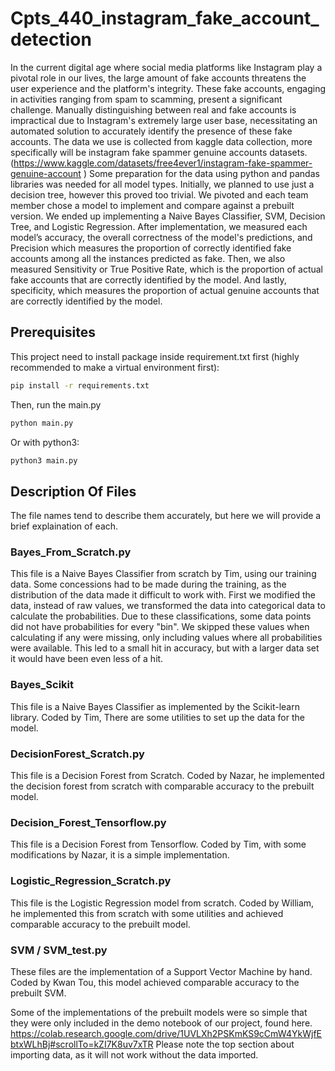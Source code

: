 # Cpts_440_instagram_fake_account_detection

In the current digital age where social media platforms like Instagram play a pivotal role in our
lives, the large amount of fake accounts threatens the user experience and the platform's integrity.
These fake accounts, engaging in activities ranging from spam to scamming, present a significant
challenge. Manually distinguishing between real and fake accounts is impractical due to
Instagram's extremely large user base, necessitating an automated solution to accurately identify
the presence of these fake accounts. The data we use is collected from kaggle data collection,
more specifically will be instagram fake spammer genuine accounts
datasets.(https://www.kaggle.com/datasets/free4ever1/instagram-fake-spammer-genuine-account
) Some preparation for the data using python and pandas libraries was needed for all model types. Initially, 
we planned to use just a decision tree, however this proved too trivial. We pivoted and each team member 
chose a model to implement and compare against a prebuilt version. We ended up implementing 
a Naive Bayes Classifier, SVM, Decision Tree, and Logistic Regression. After implementation, we measured each 
model’s accuracy, the overall correctness of the model's predictions, and Precision which measures the
proportion of correctly identified fake accounts among all the instances predicted as fake. Then,
we also measured Sensitivity or True Positive Rate, which is the proportion of actual fake
accounts that are correctly identified by the model. And lastly, specificity, which measures the
proportion of actual genuine accounts that are correctly identified by the model.


## Prerequisites

This project need to install package inside requirement.txt first (highly recommended to make a virtual environment first):
  ```sh
  pip install -r requirements.txt
  ```
Then, run the main.py
  ```sh
  python main.py
  ```
Or with python3:
  ```sh
  python3 main.py
  ```

## Description Of Files

The file names tend to describe them accurately, but here we will provide a brief explaination of each.

### Bayes_From_Scratch.py
This file is a Naive Bayes Classifier from scratch by Tim, using our training data. Some concessions had to be made during the training,
as the distribution of the data made it difficult to work with. First we modified the data, instead of raw values, we transformed
the data into categorical data to calculate the probabilities. Due to these classifications, some data points did not have probabilities
for every "bin". We skipped these values when calculating if any were missing, only including values where all probabilities were available.
This led to a small hit in accuracy, but with a larger data set it would have been even less of a hit.

### Bayes_Scikit
This file is a Naive Bayes Classifier as implemented by the Scikit-learn library. Coded by Tim, There are some utilities to set up the data for
the model.

### DecisionForest_Scratch.py
This file is a Decision Forest from Scratch. Coded by Nazar, he implemented the decision forest from scratch with comparable accuracy
to the prebuilt model.

### Decision_Forest_Tensorflow.py
This file is a Decision Forest from Tensorflow. Coded by Tim, with some modifications by Nazar, it is a simple implementation.

### Logistic_Regression_Scratch.py
This file is the Logistic Regression model from scratch. Coded by William, he implemented this from scratch with some utilities and 
achieved comparable accuracy to the prebuilt model.

### SVM / SVM_test.py
These files are the implementation of a Support Vector Machine by hand. Coded by Kwan Tou, this model achieved comparable accuracy
to the prebuilt SVM.

Some of the implementations of the prebuilt models were so simple that they were only included in the demo notebook of our project, 
found here. https://colab.research.google.com/drive/1UVLXh2PSKmKS9cCmW4YkWjfEbtxWLhBj#scrollTo=kZI7K8uv7xTR
Please note the top section about importing data, as it will not work without the data imported.
